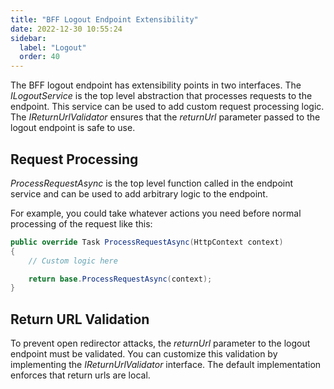 ```yaml
---
title: "BFF Logout Endpoint Extensibility"
date: 2022-12-30 10:55:24
sidebar:
  label: "Logout"
  order: 40
---
```


The BFF logout endpoint has extensibility points in two interfaces. The *ILogoutService* is the top level abstraction that processes requests to the endpoint. This service can be used to add custom request processing logic. The *IReturnUrlValidator* ensures that the *returnUrl* parameter passed to the logout endpoint is safe to use.

## Request Processing
*ProcessRequestAsync* is the top level function called in the endpoint service and can be used to add arbitrary logic to the endpoint.

For example, you could take whatever actions you need before normal processing of the request like this:

```csharp
public override Task ProcessRequestAsync(HttpContext context)
{
    // Custom logic here

    return base.ProcessRequestAsync(context);
}
```

## Return URL Validation
To prevent open redirector attacks, the *returnUrl* parameter to the logout endpoint must be validated. You can customize this validation by implementing the *IReturnUrlValidator* interface. The default implementation enforces that return urls are local.
